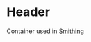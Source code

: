 <!-- TITLE: Heavy Smelter -->
<!-- SUBTITLE: Container used in smithing combines -->

# Header
Container used in [Smithing](smithing)